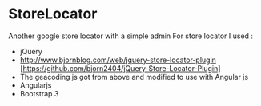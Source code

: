 # StoreLocator
Another google store locator with a simple admin
For store locator I used :
- jQuery
- http://www.bjornblog.com/web/jquery-store-locator-plugin [https://github.com/bjorn2404/jQuery-Store-Locator-Plugin]
- The geacoding js got from above and modified to use with Angular js
- Angularjs
- Bootstrap 3
